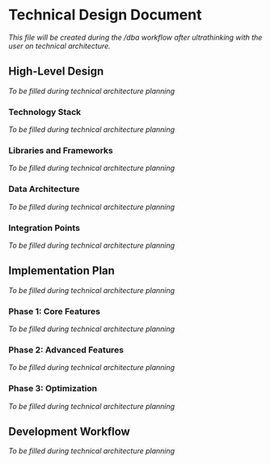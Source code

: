 # Technical Design Document

*This file will be created during the /dba workflow after ultrathinking with the user on technical architecture.*

## High-Level Design
*To be filled during technical architecture planning*

### Technology Stack
*To be filled during technical architecture planning*

### Libraries and Frameworks
*To be filled during technical architecture planning*

### Data Architecture
*To be filled during technical architecture planning*

### Integration Points
*To be filled during technical architecture planning*

## Implementation Plan
*To be filled during technical architecture planning*

### Phase 1: Core Features
*To be filled during technical architecture planning*

### Phase 2: Advanced Features
*To be filled during technical architecture planning*

### Phase 3: Optimization
*To be filled during technical architecture planning*

## Development Workflow
*To be filled during technical architecture planning*